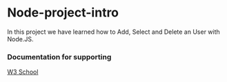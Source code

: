 ﻿# Node-project-intro

In this project we have learned how to Add, Select and Delete an User with Node.JS.
### Documentation for supporting
[W3 School](https://www.w3schools.com/nodejs/nodejs_filesystem.asp)
